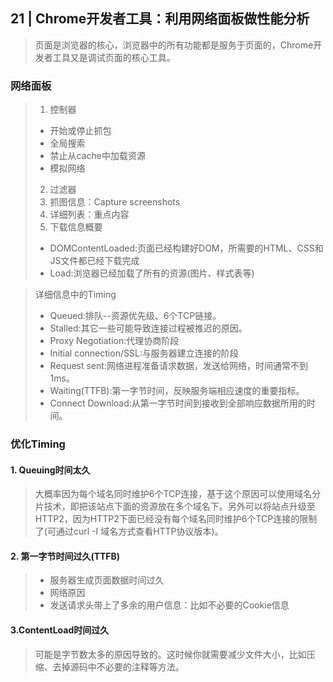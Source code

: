 ## 21 | Chrome开发者工具：利用网络面板做性能分析
> 页面是浏览器的核心，浏览器中的所有功能都是服务于页面的，Chrome开发者工具又是调试页面的核心工具。  
### 网络面板
> 1. 控制器
> + 开始或停止抓包  
> + 全局搜索
> + 禁止从cache中加载资源 
> + 模拟网络
> 2. 过滤器  
> 3. 抓图信息：Capture screenshots  
> 4. 详细列表：重点内容 
> 5. 下载信息概要 
> + DOMContentLoaded:页面已经构建好DOM，所需要的HTML、CSS和JS文件都已经下载完成
> + Load:浏览器已经加载了所有的资源(图片、样式表等)

> 详细信息中的Timing
> + Queued:排队--资源优先级、6个TCP链接。 
> + Stalled:其它一些可能导致连接过程被推迟的原因。  
> + Proxy Negotiation:代理协商阶段  
> + Initial connection/SSL:与服务器建立连接的阶段 
> + Request sent:网络进程准备请求数据，发送给网络，时间通常不到1ms。  
> + Waiting(TTFB):第一字节时间，反映服务端相应速度的重要指标。  
> + Connect Download:从第一字节时间到接收到全部响应数据所用的时间。

### 优化Timing
#### 1. Queuing时间太久
> 大概率因为每个域名同时维护6个TCP连接，基于这个原因可以使用域名分片技术，即把该站点下面的资源放在多个域名下。另外可以将站点升级至HTTP2，因为HTTP2下面已经没有每个域名同时维护6个TCP连接的限制了(可通过curl -I 域名方式查看HTTP协议版本)。  
#### 2. 第一字节时间过久(TTFB)  
> + 服务器生成页面数据时间过久  
> + 网络原因  
> + 发送请求头带上了多余的用户信息：比如不必要的Cookie信息
#### 3.ContentLoad时间过久
> 可能是字节数太多的原因导致的。这时候你就需要减少文件大小，比如压缩、去掉源码中不必要的注释等方法。